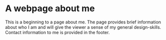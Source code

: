 # A webpage about me

This is a beginning to a page about me. The page provides brief information about who I am and will give the viewer a sense of my general design-skills. Contact information to me is provided in the footer.
